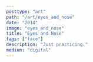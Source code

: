```yaml
---
posttype: "art"
path: "/art/eyes_and_nose"
date: "2014"
image: "eyes_and_nose"
title: "Eyes and Nose"
tags: ["face"]
description: "Just practicing."
medium: "digital"
---
```

